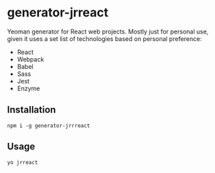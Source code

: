 # generator-jrreact

Yeoman generator for React web projects. Mostly just for personal use, given it uses a set list of
technologies based on personal preference:

* React
* Webpack
* Babel
* Sass
* Jest
* Enzyme

## Installation

```
npm i -g generator-jrrreact
```

## Usage
```
yo jrreact
```
